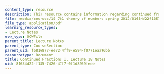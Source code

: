 ```yaml
---
content_type: resource
description: This resource contains information regarding continued fractions I.
file: /media/courses/18-781-theory-of-numbers-spring-2012/81634d22f185742647f70f1d8969feee_MIT18_781S12_lec18.pdf
file_type: application/pdf
learning_resource_types:
- Lecture Notes
ocw_type: OCWFile
parent_title: Lecture Notes
parent_type: CourseSection
parent_uid: f6816877-ee72-4ff9-e594-f0771eaa96bb
resourcetype: Document
title: Continued Fractions I, Lecture 18 Notes
uid: 81634d22-f185-7426-47f7-0f1d8969feee
---
```

